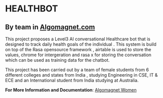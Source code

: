 #                                                HEALTHBOT

## By team in [Algomagnet.com](https://algomagnet.com/)


This project proposes a Level3 AI conversational Healthcare bot that is designed to track daily health goals of the individual  . This system is build on top  of the Rasa  opensource framework , airtable is used to store the values, chrome for intergeration and rasa x for storing the conversation which can be used as training data for the chatbot.

This project has been carried out by a team of  female students  from 6 different colleges and states from India , studying Engineering in CSE, IT & ECE and an International student from India studying at Australia. 



**For More Information and Documentation**: [Algomagnet Women](https://algomagnet.com/rasa.html)
